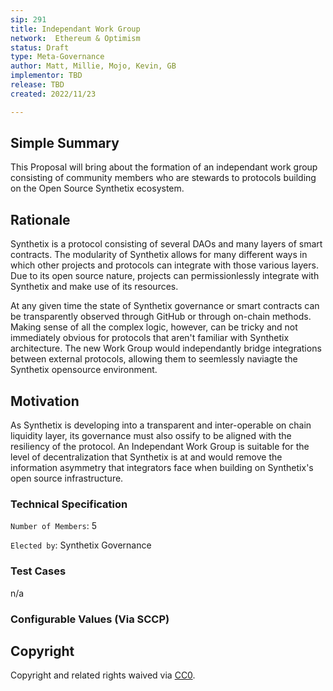 ```yaml
---
sip: 291
title: Independant Work Group
network:  Ethereum & Optimism
status: Draft
type: Meta-Governance
author: Matt, Millie, Mojo, Kevin, GB
implementor: TBD
release: TBD
created: 2022/11/23

---
```


## Simple Summary

This Proposal will bring about the formation of an independant work group consisting of community members who are stewards to protocols
building on the Open Source Synthetix ecosystem.

## Rationale

Synthetix is a protocol consisting of several DAOs and many layers of smart contracts. The modularity of Synthetix allows for many different ways
in which other projects and protocols can integrate with those various layers. Due to its open source nature, projects can permissionlessly
integrate with Synthetix and make use of its resources. 

At any given time the state of Synthetix governance or smart contracts can be transparently observed through GitHub or through on-chain methods.
Making sense of all the complex logic, however, can be tricky and not immediately obvious for protocols that aren't familiar with Synthetix architecture.
The new Work Group would independantly bridge integrations between external protocols, allowing them to seemlessly naviagte the Synthetix opensource environment.

## Motivation

As Synthetix is developing into a transparent and inter-operable on chain liquidity layer, its governance must also ossify to be aligned with the resiliency 
of the protocol. An Independant Work Group is suitable for the level of decentralization that Synthetix is at and would remove the information
asymmetry that integrators face when building on Synthetix's open source infrastructure. 

### Technical Specification

`Number of Members`: 5

`Elected by`: Synthetix Governance

### Test Cases

n/a

### Configurable Values (Via SCCP)



## Copyright

Copyright and related rights waived via [CC0](https://creativecommons.org/publicdomain/zero/1.0/).
